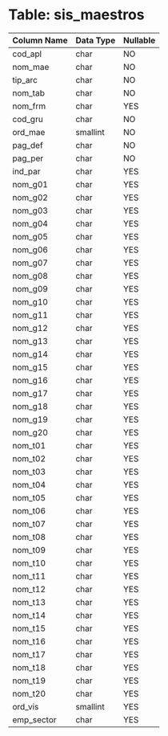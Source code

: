# Table: sis_maestros

| Column Name | Data Type | Nullable |
|-------------|-----------|----------|
| cod_apl | char | NO |
| nom_mae | char | NO |
| tip_arc | char | NO |
| nom_tab | char | NO |
| nom_frm | char | YES |
| cod_gru | char | NO |
| ord_mae | smallint | NO |
| pag_def | char | NO |
| pag_per | char | NO |
| ind_par | char | YES |
| nom_g01 | char | YES |
| nom_g02 | char | YES |
| nom_g03 | char | YES |
| nom_g04 | char | YES |
| nom_g05 | char | YES |
| nom_g06 | char | YES |
| nom_g07 | char | YES |
| nom_g08 | char | YES |
| nom_g09 | char | YES |
| nom_g10 | char | YES |
| nom_g11 | char | YES |
| nom_g12 | char | YES |
| nom_g13 | char | YES |
| nom_g14 | char | YES |
| nom_g15 | char | YES |
| nom_g16 | char | YES |
| nom_g17 | char | YES |
| nom_g18 | char | YES |
| nom_g19 | char | YES |
| nom_g20 | char | YES |
| nom_t01 | char | YES |
| nom_t02 | char | YES |
| nom_t03 | char | YES |
| nom_t04 | char | YES |
| nom_t05 | char | YES |
| nom_t06 | char | YES |
| nom_t07 | char | YES |
| nom_t08 | char | YES |
| nom_t09 | char | YES |
| nom_t10 | char | YES |
| nom_t11 | char | YES |
| nom_t12 | char | YES |
| nom_t13 | char | YES |
| nom_t14 | char | YES |
| nom_t15 | char | YES |
| nom_t16 | char | YES |
| nom_t17 | char | YES |
| nom_t18 | char | YES |
| nom_t19 | char | YES |
| nom_t20 | char | YES |
| ord_vis | smallint | YES |
| emp_sector | char | YES |
